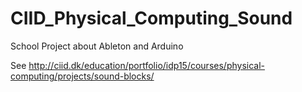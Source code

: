 # CIID_Physical_Computing_Sound
School Project about Ableton and Arduino

See http://ciid.dk/education/portfolio/idp15/courses/physical-computing/projects/sound-blocks/
